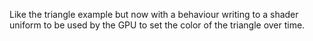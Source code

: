 Like the triangle example but now with a behaviour writing to a shader uniform to be used by the GPU to set the color of the triangle over time.